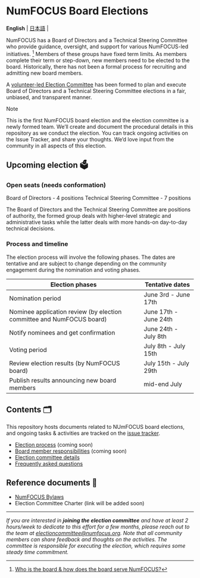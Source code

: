 # NumFOCUS Board Elections

<p>
    <b>English</b> |
    <a href="https://github.com/numfocus/elections/blob/main/README_ja.md">日本語</a> |
</p>

NumFOCUS has a Board of Directors and a Technical Steering Committee who provide guidance, oversight, and support for various NumFOCUS-led initiatives. [^1]
Members of these groups have fixed term limits. As members complete their term or step-down, new members need to be elected to the board.
Historically, there has not been a formal process for recruiting and admitting new board members.

A [volunteer-led Election Committee](election-committee.md) has been formed to plan and execute Board of Directors and a Technical Steering Committee elections in a fair, unbiased, and transparent manner.

[^1]: [Who is the board & how does the board serve NumFOCUS?](https://numfocus.medium.com/who-is-the-board-how-does-the-board-serve-numfocus-b109d0c0dd17)

> [!NOTE]
> This is the first NumFOCUS board election and the election committee is a newly formed team.
> We’ll create and document the procedural details in this repository as we conduct the election.
> You can track ongoing activities on the Issue Tracker, and share your thoughts.
> We’d love input from the community in all aspects of this election.

## Upcoming election 🗳️

### Open seats (needs conformation)

Board of Directors - 4 positions
Technical Steering Committee - 7 positions

The Board of Directors and the Technical Steering Committee are positions of authority, the formed group deals with higher-level strategic and administrative tasks while the latter deals with more hands-on day-to-day technical decisions.

### Process and timeline

The election process will involve the following phases.
The dates are tentative and are subject to change depending on the community engagement during the nomination and voting phases.

| Election phases                                                       | Tentative dates       |
| --------------------------------------------------------------------- | --------------------- |
| Nomination period                                                     | June 3rd - June 17th  |
| Nominee application review (by election committee and NumFOCUS board) | June 17th - June 24th |
| Notify nominees and get confirmation                                  | June 24th - July 8th  |
| Voting period                                                         | July 8th - July 15th  |
| Review election results (by NumFOCUS board)                           | July 15th - July 29th |
| Publish results announcing new board members                          | mid-end July          |

## Contents 🗂️

This repository hosts documents related to NUmFOCUS board elections, and ongoing tasks & activities are tracked on the [issue tracker](https://github.com/numfocus/elections/issues).

- [Election process](election-process.md) (coming soon)
- [Board member responsibilities](board-responsibilities.md) (coming soon)
- [Election committee details](election-committee.md)
- [Frequently asked questions](faqs.md)

## Reference documents 📑

- [NumFOCUS Bylaws](https://numfocus.org/wp-content/uploads/2020/04/NumFOCUS-Bylaws-Approved-16-May-2019.pdf)
- Election Committee Charter (link will be added soon)

<hr>

_If you are interested in **joining the election committee** and have at least 2 hours/week to dedicate to this effort for a few months, please reach out to the team at electioncommittee@numfocus.org. Note that all community members can share feedback and thoughts on the activities. The committee is responsible for executing the election, which requires some steady time commitment._
